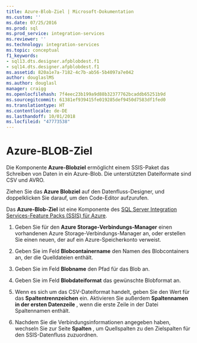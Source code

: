 ```yaml
---
title: Azure-Blob-Ziel | Microsoft-Dokumentation
ms.custom: ''
ms.date: 07/25/2016
ms.prod: sql
ms.prod_service: integration-services
ms.reviewer: ''
ms.technology: integration-services
ms.topic: conceptual
f1_keywords:
- sql13.dts.designer.afpblobdest.f1
- sql14.dts.designer.afpblobdest.f1
ms.assetid: 820a1e7a-7182-4c7b-ab56-5b4097a7e042
author: douglaslMS
ms.author: douglasl
manager: craigg
ms.openlocfilehash: 7f4eec23b199a9d88b32377762bcaddb65251b9d
ms.sourcegitcommit: 61381ef939415fe019285def9450d7583df1fed0
ms.translationtype: HT
ms.contentlocale: de-DE
ms.lasthandoff: 10/01/2018
ms.locfileid: "47773538"
---
```

# <a name="azure-blob-destination"></a>Azure-BLOB-Ziel
 Die Komponente **Azure-Blobziel** ermöglicht einem SSIS-Paket das Schreiben von Daten in ein Azure-Blob. Die unterstützten Dateiformate sind CSV und AVRO. 
   
 Ziehen Sie das **Azure Blobziel** auf den Datenfluss-Designer, und doppelklicken Sie darauf, um den Code-Editor aufzurufen.  
  
 Das **Azure-Blob-Ziel** ist eine Komponente des [SQL Server Integration Services-Feature Packs (SSIS) für Azure](../../integration-services/azure-feature-pack-for-integration-services-ssis.md).  
  
1.  Geben Sie für den **Azure Storage-Verbindungs-Manager** einen vorhandenen Azure Storage-Verbindungs-Manager an, oder erstellen Sie einen neuen, der auf ein Azure-Speicherkonto verweist.  
  
2.  Geben Sie im Feld **Blobcontainername** den Namen des Blobcontainers an, der die Quelldateien enthält.  
  
3.  Geben Sie im Feld **Blobname** den Pfad für das Blob an.  
  
4.  Geben Sie im Feld **Blobdateiformat** das gewünschte Blobformat an.  
  
5.  Wenn es sich um das CSV-Dateiformat handelt, geben Sie den Wert für das **Spaltentrennzeichen** ein. Aktivieren Sie außerdem **Spaltennamen in der ersten Datenzeile** , wenn die erste Zeile in der Datei Spaltennamen enthält.  
  
6.  Nachdem Sie die Verbindungsinformationen angegeben haben, wechseln Sie zur Seite **Spalten** , um Quellspalten zu den Zielspalten für den SSIS-Datenfluss zuzuordnen.  
  
  
